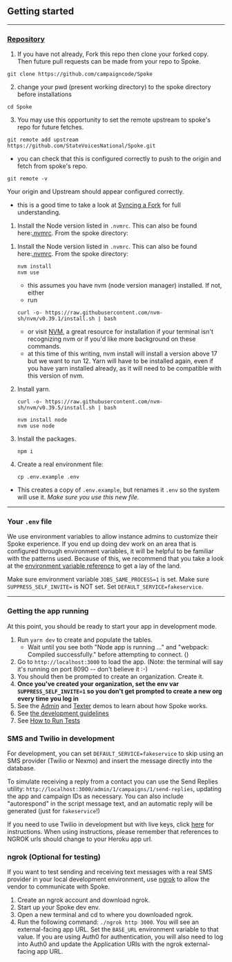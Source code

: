 ## Getting started

---

### [Repository](https://github.com/StateVoicesNational/Spoke)

1. If you have not already, Fork this repo then clone your forked copy. Then future pull requests can be made from your repo to Spoke.

```
git clone https://github.com/campaigncode/Spoke
```

2. change your pwd (present working directory) to the spoke directory before installations

```
cd Spoke
```

3. You may use this opportunity to set the remote upstream to spoke's repo for future fetches.

```
git remote add upstream https://github.com/StateVoicesNational/Spoke.git
```

- you can check that this is configured correctly to push to the origin and fetch from spoke's repo.

```
git remote -v
```

Your origin and Upstream should appear configured correctly.

- this is a good time to take a look at [Syncing a Fork](https://docs.github.com/en/pull-requests/collaborating-with-pull-requests/working-with-forks/syncing-a-fork) for full understanding.

1. Install the Node version listed in `.nvmrc`. This can also be found here:[.nvmrc](https://github.com/MoveOnOrg/Spoke/blob/main/.nvmrc).
   From the spoke directory:

1) Install the Node version listed in `.nvmrc`. This can also be found here:[.nvmrc](https://github.com/StateVoicesNational/Spoke/blob/main/.nvmrc).
   From the spoke directory:
   ```
   nvm install
   nvm use
   ```
   - this assumes you have nvm (node version manager) installed. If not, either
   * run
   ```
   curl -o- https://raw.githubusercontent.com/nvm-sh/nvm/v0.39.1/install.sh | bash
   ```
   - or visit [NVM](https://github.com/nvm-sh/nvm/blob/master/README.md), a great resource for installation if your terminal isn't recognizing nvm or if you'd like more background on these commands.
   * at this time of this writing, nvm install will install a version above 17 but we want to run 12. Yarn will have to be installed again, even if you have yarn installed already, as it will need to be compatible with this version of nvm.
2) Install yarn.

   ```
   curl -o- https://raw.githubusercontent.com/nvm-sh/nvm/v0.39.5/install.sh | bash
   ```

   ```
   nvm install node
   nvm use node
   ```

3) Install the packages.
   ```
   npm i
   ```
4) Create a real environment file:
   ```
   cp .env.example .env
   ```

- This creates a copy of `.env.example`, but renames it `.env` so the system will use it. _Make sure you use this new file._

---

### Your `.env` file

We use environment variables to allow instance admins to customize their Spoke experience. If you end up doing dev work on an area that is configured through environment variables, it will be helpful to be familiar with the patterns used. Because of this, we recommend that you take a look at the [environment variable reference](REFERENCE-environment_variables.md) to get a lay of the land.

Make sure environment variable `JOBS_SAME_PROCESS=1` is set.
Make sure `SUPPRESS_SELF_INVITE=` is NOT set.
Set `DEFAULT_SERVICE=fakeservice`.

---

### Getting the app running

At this point, you should be ready to start your app in development mode.

1. Run `yarn dev` to create and populate the tables.
   - Wait until you see both "Node app is running ..." and "webpack: Compiled successfully." before attempting to connect. ()
2. Go to `http://localhost:3000` to load the app. (Note: the terminal will say it's running on port 8090 -- don't believe it :-)
3. You should then be prompted to create an organization. Create it.
4. **Once you've created your organization, set the env var `SUPPRESS_SELF_INVITE=1` so you don't get prompted to create a new org every time you log in**
5. See the [Admin](https://youtu.be/PTMykMX8gII) and [Texter](https://youtu.be/EqE1UDvKGco) demos to learn about how Spoke works.
6. See [the development guidelines](EXPLANATION-development-guidelines.md)
7. See [How to Run Tests](HOWTO-run_tests.md)

### SMS and Twilio in development

For development, you can set `DEFAULT_SERVICE=fakeservice` to skip using an SMS provider (Twilio or Nexmo) and insert the message directly into the database.

To simulate receiving a reply from a contact you can use the Send Replies utility: `http://localhost:3000/admin/1/campaigns/1/send-replies`, updating the app and campaign IDs as necessary. You can also include "autorespond" in the script message text, and an automatic reply will be generated (just for `fakeservice`!)

If you need to use Twilio in development but with live keys, click [here](HOWTO_INTEGRATE_TWILIO.md) for instructions.
When using instructions, please remember that references to NGROK urls should change to your Heroku app url.

### ngrok (Optional for testing)

If you want to test sending and receiving text messages with a real SMS provider in your local development environment, use [ngrok](https://ngrok.com/) to allow the vendor to communicate with Spoke.

1. Create an ngrok account and download ngrok.
2. Start up your Spoke dev env.
3. Open a new terminal and cd to where you downloaded ngrok.
4. Run the following command: `./ngrok http 3000`. You will see an external-facing app URL. Set the `BASE_URL` environment variable to that value. If you are using Auth0 for authentication, you will also need to log into Auth0 and update the Application URIs with the ngrok external-facing app URL.

